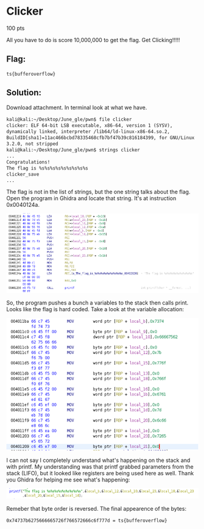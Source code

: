# Clicker
100 pts

All you have to do is score 10,000,000 to get the flag.
Get Clicking!!!!!

## Flag:

```shell
ts{bufferoverflow}
```

## Solution:

Download attachment. In terminal look at what we have.

```shell
kali@kali:~/Desktop/June_gle/pwn$ file clicker 
clicker: ELF 64-bit LSB executable, x86-64, version 1 (SYSV), dynamically linked, interpreter /lib64/ld-linux-x86-64.so.2, BuildID[sha1]=11ac466bcbd78335468cfb7bf47b39c816184399, for GNU/Linux 3.2.0, not stripped
kali@kali:~/Desktop/June_gle/pwn$ strings clicker 
...
Congratulations!
The flag is %s%s%s%s%s%s%s%s%s
clicker_save
...
```

The flag is not in the list of strings, but the one string talks about the flag. Open the program in Ghidra and locate that string. It's at instruction 0x0040124a.

![1257a7070b02d61b1706a57c72c935dd.png](../../_resources/6a8c4373716c403fb6c83ce281f888b4.png)

So, the program pushes a bunch a variables to the stack then calls print. Looks like the flag is hard coded. Take a look at the variable allocation:

![d4028d7be6d4c91f7ec2b1e540281d91.png](../../_resources/5642bbc98308404ebf890ab390ded6f2.png)

I can not say I completely understand what's happening on the stack and with printf. My understanding was that printf grabbed parameters from the stack (LIFO), but it looked like registers are being used here as well. Thank you Ghidra for helping me see what's happening:

![ae7e308f56b0f485eec3b7c1e9598cef.png](../../_resources/04603261d33a4d6c85549540bc98c2c7.png)

Remeber that byte order is reversed. The final appearence of the bytes:

```shell
0x74737b6275666665726f766572666c6f777d = ts{bufferoverflow}
```

